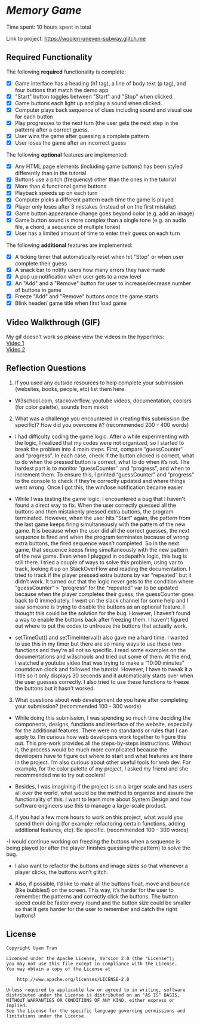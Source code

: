# *Memory Game*

Time spent: 10 hours spent in total

Link to project: https://woolen-uneven-subway.glitch.me

## Required Functionality

The following **required** functionality is complete:

* [x] Game interface has a heading (h1 tag), a line of body text (p tag), and four buttons that match the demo app
* [x] "Start" button toggles between "Start" and "Stop" when clicked. 
* [x] Game buttons each light up and play a sound when clicked. 
* [x] Computer plays back sequence of clues including sound and visual cue for each button
* [x] Play progresses to the next turn (the user gets the next step in the pattern) after a correct guess. 
* [x] User wins the game after guessing a complete pattern
* [x] User loses the game after an incorrect guess

The following **optional** features are implemented:

* [x] Any HTML page elements (including game buttons) has been styled differently than in the tutorial
* [x] Buttons use a pitch (frequency) other than the ones in the tutorial
* [x] More than 4 functional game buttons
* [x] Playback speeds up on each turn
* [x] Computer picks a different pattern each time the game is played
* [x] Player only loses after 3 mistakes (instead of on the first mistake)
* [x] Game button appearance change goes beyond color (e.g. add an image)
* [x] Game button sound is more complex than a single tone (e.g. an audio file, a chord, a sequence of multiple tones)
* [x] User has a limited amount of time to enter their guess on each turn

The following **additional** features are implemented:

- [x] A ticking timer that automatically reset when hit "Stop" or when user complete their guess
- [x] A snack bar to notify users how many errors they have made
- [x] A pop up notification when user gets to a new level
- [x] An "Add" and a "Remove" button for user to increase/decrease number of buttons in game
- [x] Freeze "Add" and "Remove" buttons once the game starts
- [x] Blink header/ game title when first load game 

## Video Walkthrough (GIF)

My gif doesn't work so please view the videos in the hyperlinks:<br />
[Video 1](https://streamable.com/5npc0a)<br />
[Video 2](https://streamable.com/ehszg2)<br />

## Reflection Questions
1. If you used any outside resources to help complete your submission (websites, books, people, etc) list them here. 
- W3school.com, stackoverflow, youtube videos, documentation, coolors (for color palette), sounds from mixkit

2. What was a challenge you encountered in creating this submission (be specific)? How did you overcome it? (recommended 200 - 400 words) 

- I had difficulty coding the game logic. After a while experimenting with the logic, I realized that my codes were not organized, so I started to break the problem into 4 main steps. First, compare “guessCounter'' and “progress”. In each case, check if the button clicked is correct, what to do when the pressed button is correct, what to do when it’s not. The hardest part is to monitor “guessCounter'' and “progress”, and when to increment them. To ensure this, I printed “guessCounter” and “progress” to the console to check if they’re correctly updated and where things went wrong. Once I got this, the win/lose notification became easier

- While I was testing the game logic, I encountered a bug that I haven’t found a direct way to fix. When the user correctly guessed all the buttons and then mistakenly pressed extra buttons, the program terminated. However, when the user hits “Start” again, the pattern from the last game keeps firing simultaneously with the pattern of the new game. It is because when the user did all the correct guesses, the next sequence is fired and when the program terminates because of wrong extra buttons, the fired sequence wasn’t completed. So in the next game, that sequence keeps firing simultaneously with the new pattern of the new game. Even when I plugged in codepath’s logic, this bug is still there. I tried a couple of ways to solve this problem, using var to track, looking it up on StackOverFlow and reading the documentation. I tried to track if the player pressed extra buttons by var “repeated” but it didn’t work. It turned out that the logic never gets to the condition where “guessCounter” > “progress” for the “repeated” var to be updated because when the player completes their guess, the guessCounter goes back to 0 immediately. I went on the slack channel for some help and I saw someone is trying to disable the buttons as an optional feature. I thought this could be the solution for the bug. However, I haven’t found a way to enable the buttons back after freezing them. I haven’t figured out where to put the codes to unfreeze the buttons that actually work. 

- setTimeOut() and setTimeInterval() also gave me a hard time. I wanted to use this in my timer but there are so many ways to use these two functions and they’re all not so specific. I read some examples on the documentations and w3schools and tried out some of them. At the end, I watched a youtube video that was trying to make a “10:00 minutes” countdown clock and followed the tutorial. However, I have to tweak it a little so it only displays 30 seconds and it automatically starts over when the user guesses correctly. I also tried to use these functions to freeze the buttons but it hasn't worked.


3. What questions about web development do you have after completing your submission? (recommended 100 - 300 words) 
- While doing this submission, I was spending so much time deciding the components, designs, functions and interface of the website, especially for the additional features. There were no standards or rules that I can apply to. I’m curious how web developers work together to figure this out. This pre-work provides all the steps-by-steps instructions. Without it, the process would be much more complicated because the developers have to figure out where to start and what features are there in the project. I’m also curious about other useful tools for web dev. For example, for the color palette of my project, I asked my friend and she recommended me to try out coolers!

- Besides, I was imagining if the project is on a larger scale and has users all over the world, what would be the method to organize and assure the functionality of this. I want to learn more about System Design and how software engineers use this to manage a large-scale product. 


4. If you had a few more hours to work on this project, what would you spend them doing (for example: refactoring certain functions, adding additional features, etc). Be specific. (recommended 100 - 300 words) 

-I would continue working on freezing the buttons when a sequence is being played (or after the player finishes guessing the pattern) to solve the bug.

- I also want to refactor the buttons and image sizes so that whenever a player clicks, the buttons won’t glitch. 

- Also, if possible, I’d like to make all the buttons float, move and bounce (like bubbles!) on the screen. This way, it’s harder for the user to remember the patterns and correctly click the buttons. The button speed could be faster every round and the button size could be smaller so that it gets harder for the user to remember and catch the right buttons!

## License

    Copyright Uyen Tran

    Licensed under the Apache License, Version 2.0 (the "License");
    you may not use this file except in compliance with the License.
    You may obtain a copy of the License at

        http://www.apache.org/licenses/LICENSE-2.0

    Unless required by applicable law or agreed to in writing, software
    distributed under the License is distributed on an "AS IS" BASIS,
    WITHOUT WARRANTIES OR CONDITIONS OF ANY KIND, either express or implied.
    See the License for the specific language governing permissions and
    limitations under the License.
